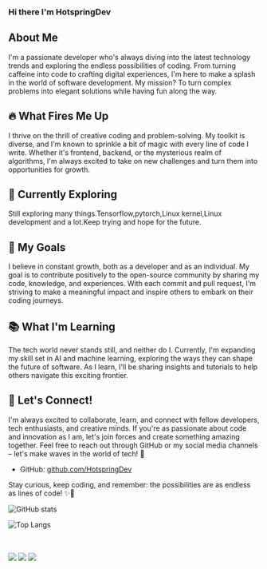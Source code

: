 ### Hi there I'm HotspringDev

## About Me
I'm a passionate developer who's always diving into the latest technology trends and exploring the endless possibilities of coding. From turning caffeine into code to crafting digital experiences, I'm here to make a splash in the world of software development. My mission? To turn complex problems into elegant solutions while having fun along the way.

## 🔥 What Fires Me Up
I thrive on the thrill of creative coding and problem-solving. My toolkit is diverse, and I'm known to sprinkle a bit of magic with every line of code I write. Whether it's frontend, backend, or the mysterious realm of algorithms, I'm always excited to take on new challenges and turn them into opportunities for growth.

## 🌌 Currently Exploring
Still exploring many things.Tensorflow,pytorch,Linux kernel,Linux development and a lot.Keep trying and hope for the future.

## 🚀 My Goals
I believe in constant growth, both as a developer and as an individual. My goal is to contribute positively to the open-source community by sharing my code, knowledge, and experiences. With each commit and pull request, I'm striving to make a meaningful impact and inspire others to embark on their coding journeys.

## 📚 What I'm Learning
The tech world never stands still, and neither do I. Currently, I'm expanding my skill set in AI and machine learning, exploring the ways they can shape the future of software. As I learn, I'll be sharing insights and tutorials to help others navigate this exciting frontier.

## 🌟 Let's Connect!
I'm always excited to collaborate, learn, and connect with fellow developers, tech enthusiasts, and creative minds. If you're as passionate about code and innovation as I am, let's join forces and create something amazing together. Feel free to reach out through GitHub or my social media channels – let's make waves in the world of tech! 🌊

- GitHub: [github.com/HotspringDev](https://github.com/hotspringGG)

Stay curious, keep coding, and remember: the possibilities are as endless as lines of code! ✨🚀

![GitHub stats](https://github-readme-stats.vercel.app/api?username=hotspringGG&show_icons=true&theme=dracula)

![Top Langs](https://github-readme-stats.vercel.app/api/top-langs/?username=hotspringGG&layout=compact)

<br><br>
<a href="https://t.me/HotspringDev" target="_blank"><img src="https://img.shields.io/badge/Telegram-%40HotspringDev-28a8ea"></a>
<a href="hotspring@mchotspring.press"><img src="https://img.shields.io/badge/Email-hotspring@mchotspring.press-FF6CB9"></a>
<a href="https://twitter.com/HotspringDev"><img src="https://img.shields.io/badge/Twitter-%40HotspringDev-blue"></a>

